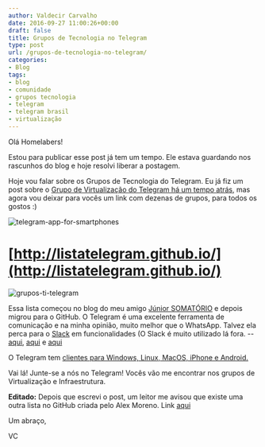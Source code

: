 ```yaml
---
author: Valdecir Carvalho
date: 2016-09-27 11:00:26+00:00
draft: false
title: Grupos de Tecnologia no Telegram
type: post
url: /grupos-de-tecnologia-no-telegram/
categories:
- Blog
tags:
- blog
- comunidade
- grupos tecnologia
- telegram
- telegram brasil
- virtualização
---
```


Olá Homelabers!

Estou para publicar esse post já tem um tempo. Ele estava guardando nos rascunhos do blog e hoje resolvi liberar a postagem.

Hoje vou falar sobre os Grupos de Tecnologia do Telegram. Eu já fiz um post sobre o [Grupo de Virtualização do Telegram há um tempo atrás](http://homelaber.com.br/grupo-de-virtualizacao-no-telegram/), mas agora vou deixar para vocês um link com dezenas de grupos, para todos os gostos :)

![telegram-app-for-smartphones](/imagens/2016/09/telegram-app-for-smartphones-300x150.jpg)


<!-- more -->



# [http://listatelegram.github.io/](http://listatelegram.github.io/)





![grupos-ti-telegram](/imagens/2016/09/grupos-ti-telegram.png)






Essa lista começou no blog do meu amigo [Júnior SOMATÓRIO](http://www.somatorio.org/2015/11/07/links-de-grupos-de-ti-no-telegram/) e depois migrou para o GitHub. O Telegram é uma excelente ferramenta de comunicação e na minha opinião, muito melhor que o WhatsApp. Talvez ela perca para o [Slack](http://slack.com/) em funcionalidades (O Slack é muito utilizado lá fora. -- [aqui](https://tecnoblog.net/179267/slack-motivos-para-usar/), [aqui](https://versus.com/br/slack-vs-telegram-messenger) e [aqui](https://www.visionmobile.com/blog/2016/04/messenger-vs-skype-vs-slack-vs-telegram-how-to-spot-the-winners)





O Telegram tem [clientes para Windows, Linux, MacOS, iPhone e Android.](http://telegram.com)





Vai lá! Junte-se a nós no Telegram! Vocês vão me encontrar nos grupos de Virtualização e Infraestrutura.





**Editado:** Depois que escrevi o post, um leitor me avisou que existe uma outra lista no GitHub criada pelo Alex Moreno. Link [aqui](https://github.com/alexmoreno/telegram-br)



Um abraço,



VC

